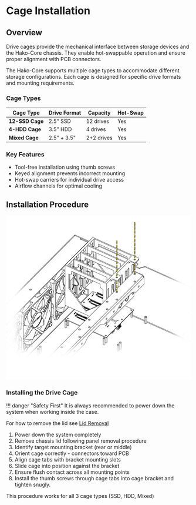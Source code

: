 # Cage Installation

## Overview
Drive cages provide the mechanical interface between storage devices and the Hako-Core chassis. They enable hot-swappable operation and ensure proper alignment with PCB connectors.

The Hako-Core supports multiple cage types to accommodate different storage configurations. Each cage is designed for specific drive formats and mounting requirements.

### Cage Types

| Cage Type | Drive Format | Capacity | Hot-Swap |
|-----------|--------------|----------|----------|
| **12-SSD Cage** | 2.5" SSD | 12 drives | Yes |
| **4-HDD Cage** | 3.5" HDD | 4 drives | Yes |
| **Mixed Cage** | 2.5" + 3.5" | 2+2 drives | Yes |

### Key Features

- Tool-free installation using thumb screws
- Keyed alignment prevents incorrect mounting
- Hot-swap carriers for individual drive access
- Airflow channels for optimal cooling

## Installation Procedure

![Cage Installation Overview](../imgs/CageInstall.png)

### Installing the Drive Cage

!!! danger "Safety First"
    It is always recommended to power down the system when working inside the case.

For how to remove the lid see [Lid Removal](../hardware/panel-removal.md)

1. Power down the system completely
2. Remove chassis lid following panel removal procedure
3. Identify target mounting bracket (rear or middle)
4. Orient cage correctly - connectors toward PCB
5. Align cage tabs with bracket mounting slots
6. Slide cage into position against the bracket
7. Ensure flush contact across all mounting points
8. Install the thumb screws through cage tabs into cage bracket and tighten snugly.

This procedure works for all 3 cage types (SSD, HDD, Mixed)